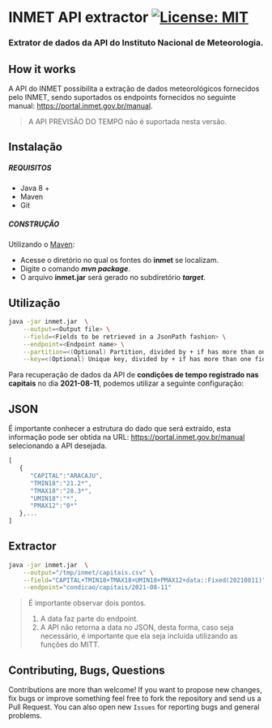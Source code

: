 

# INMET API extractor [![License: MIT](https://img.shields.io/badge/License-MIT-yellow.svg)](https://opensource.org/licenses/MIT)
### Extrator de dados da API do Instituto Nacional de Meteorologia. 

## How it works

A API do INMET possibilita a extração de dados meteorológicos fornecidos pelo INMET, sendo suportados os endpoints fornecidos no seguinte manual: https://portal.inmet.gov.br/manual.

> A API PREVISÃO DO TEMPO não é suportada nesta versão.  

## Instalação

##### REQUISITOS

- Java 8 +
- Maven
- Git

##### CONSTRUÇÃO

Utilizando o [Maven](https://maven.apache.org/):

- Acesse o diretório no qual os fontes do **inmet** se localizam.
- Digite o comando _**mvn package**_.
- O arquivo **inmet.jar** será gerado no subdiretório **_target_**.


## Utilização

```bash
java -jar inmet.jar  \
	--output=<Output file> \
	--field=<Fields to be retrieved in a JsonPath fashion> \
	--endpoint=<Endpoint name> \
	--partition=<(Optional) Partition, divided by + if has more than one field> \
	--key=<(Optional) Unique key, divided by + if has more than one field>
```

Para recuperação de dados da API de **condições de tempo registrado nas capitais** no dia **2021-08-11**, podemos utilizar a seguinte configuração: 

## JSON

É importante conhecer a estrutura do dado que será extraído, esta informação pode ser obtida na URL: https://portal.inmet.gov.br/manual selecionando a API desejada. 

```javascript
[
   {
      "CAPITAL":"ARACAJU",
      "TMIN18":"21.2*",
      "TMAX18":"28.3*",
      "UMIN18":"*",
      "PMAX12":"0*"
   },...
]
```

## Extractor

```bash
java -jar inmet.jar  \
	--output="/tmp/inmet/capitais.csv" \
	--field="CAPITAL+TMIN18+TMAX18+UMIN18+PMAX12+data::Fixed(20210811)" \
	--endpoint="condicao/capitais/2021-08-11"
```
	
> É importante observar dois pontos. 
> 1. A data faz parte do endpoint.
> 2. A API não retorna a data no JSON, desta forma, caso seja necessário, é importante que ela seja incluída utilizando as funções do MITT.


## Contributing, Bugs, Questions
Contributions are more than welcome! If you want to propose new changes, fix bugs or improve something feel free to fork the repository and send us a Pull Request. You can also open new `Issues` for reporting bugs and general problems.
